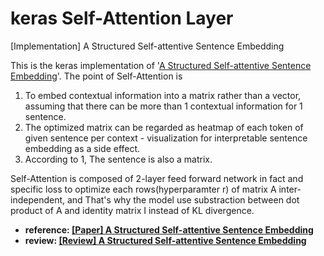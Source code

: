 # keras Self-Attention Layer
[Implementation] A Structured Self-attentive Sentence Embedding

This is the keras implementation of '[A Structured Self-attentive Sentence Embedding](https://arxiv.org/abs/1511.06349)'. 
The point of Self-Attention is
1. To embed contextual information into a matrix rather than a vector, assuming that there can be more than 1 contextual information for 1 sentence.
2. The optimized matrix can be regarded as heatmap of each token of given sentence per context - visualization for interpretable sentence embedding as a side effect.
3. According to 1, The sentence is also a matrix.

Self-Attention is composed of 2-layer feed forward network in fact and specific loss to optimize each rows(hyperparamter r) of matrix A inter-independent, and That's why the model use substraction between dot product of A and identity matrix I instead of KL divergence.

- <b>reference: [[Paper] A Structured Self-attentive Sentence Embedding](https://arxiv.org/abs/1703.03130)</b>
- <b>review: [[Review] A Structured Self-attentive Sentence Embedding](https://bigshanedogg.github.io/posts/variational-recurrent-auto-encoder)</b>
